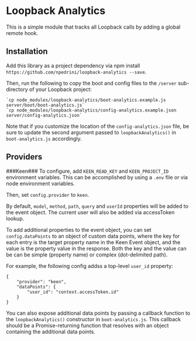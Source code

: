 Loopback Analytics
==================
This is a simple module that tracks all Loopback calls by adding a global remote hook.

Installation
------------
Add this library as a project dependency via npm install `https://github.com/npedrini/loopback-analytics --save`.

Then, run the following to copy the boot and config files to the `/server` sub-directory of your Loopback project:
    
    `cp node_modules/loopback-analytics/boot-analytics.example.js server/boot/boot-analytics.js`
    `cp node_modules/loopback-analytics/config-analytics.example.json server/config-analytics.json`

Note that if you customize the location of the `config-analytics.json` file, be sure to update the second argument passed to `loopbackAnalytics()` in `boot-analytics.js` accordingly.

Providers
---------

###Keen###
To configure, add `KEEN_READ_KEY` and `KEEN_PROJECT_ID` environment variables. This can be accomplished by using a `.env` file or via node environment variables.

Then, set `config.provider` to `keen`. 

By default, `model`, `method`, `path`, `query` and `userId` properties will be added to the event object. The current user will also be added via accessToken lookup. 

To add additional properties to the event object, you can set `config.dataPoints` to an object of custom data points, where the key for each entry is the target property name in the Keen Event object, and the value is the property value in the response. Both the key and the value can be can be simple (property name) or complex (dot-delimited path). 

For example, the following config addss a top-level `user_id` property:

    {
        "provider": "keen",
        "dataPoints": {
            "user_id": "context.accessToken.id"
        }
    }

You can also expose additional data points by passing a callback function to the `loopbackAnalytics()` constructor in `boot-analytics.js`. This callback should be a Promise-returning function that resolves with an object containing the additional data points. 